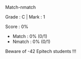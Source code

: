 Match-nmatch

Grade : C | Mark : 1

Score : 0%

- Match : 0% (0/1)
- Nmatch : 0% (0/1)

Beware of -42 Epitech students !!!
